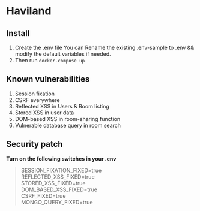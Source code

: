 # Haviland
## Install
1. Create the .env file
You can Rename the existing .env-sample to .env && modify the default variables if needed.
2. Then run `docker-compose up`
## Known vulnerabilities
1. Session fixation
2. CSRF everywhere
3. Reflected XSS in Users & Room listing
4. Stored XSS in user data
5. DOM-based XSS in room-sharing function
6. Vulnerable database query in room search

## Security patch
**Turn on the following switches in your .env**
> SESSION_FIXATION_FIXED=true  
> REFLECTED_XSS_FIXED=true  
> STORED_XSS_FIXED=true  
> DOM_BASED_XSS_FIXED=true  
> CSRF_FIXED=true  
> MONGO_QUERY_FIXED=true  